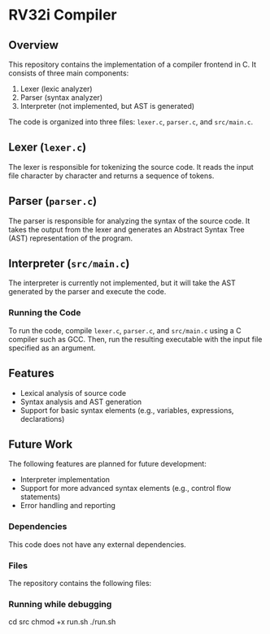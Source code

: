 # RV32i Compiler

## Overview

This repository contains the implementation of a compiler frontend in C. It consists of three main components:

1. Lexer (lexic analyzer)
2. Parser (syntax analyzer)
3. Interpreter (not implemented, but AST is generated)

The code is organized into three files: `lexer.c`, `parser.c`, and `src/main.c`.

## Lexer (`lexer.c`)

The lexer is responsible for tokenizing the source code. It reads the input file character by character and returns a sequence of tokens.

## Parser (`parser.c`)

The parser is responsible for analyzing the syntax of the source code. It takes the output from the lexer and generates an Abstract Syntax Tree (AST) representation of the program.

## Interpreter (`src/main.c`)

The interpreter is currently not implemented, but it will take the AST generated by the parser and execute the code.

### Running the Code

To run the code, compile `lexer.c`, `parser.c`, and `src/main.c` using a C compiler such as GCC. Then, run the resulting executable with the input file specified as an argument.

## Features

- Lexical analysis of source code
- Syntax analysis and AST generation
- Support for basic syntax elements (e.g., variables, expressions, declarations)

## Future Work

The following features are planned for future development:

- Interpreter implementation
- Support for more advanced syntax elements (e.g., control flow statements)
- Error handling and reporting

### Dependencies

This code does not have any external dependencies.

### Files

The repository contains the following files:

### Running while debugging

cd src
chmod +x run.sh
./run.sh

